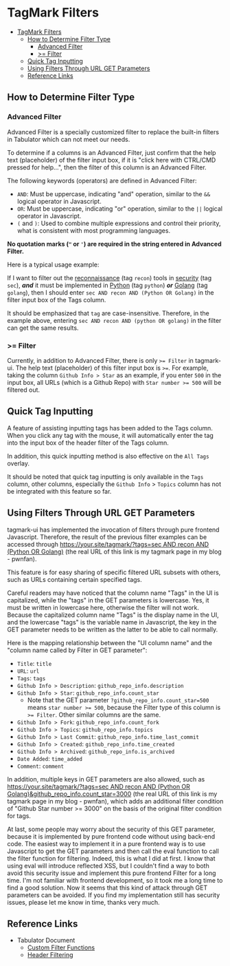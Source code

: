 # TagMark Filters

- [TagMark Filters](#tagmark-filters)
  - [How to Determine Filter Type](#how-to-determine-filter-type)
    - [Advanced Filter](#advanced-filter)
    - [\>= Filter](#-filter)
  - [Quick Tag Inputting](#quick-tag-inputting)
  - [Using Filters Through URL GET Parameters](#using-filters-through-url-get-parameters)
  - [Reference Links](#reference-links)

## How to Determine Filter Type

### Advanced Filter

Advanced Filter is a specially customized filter to replace the built-in filters in Tabulator which can not meet our needs.

To determine if a columns is an Advanced Filter, just confirm that the help text (placeholder) of the filter input box, if it is "click here with CTRL/CMD pressed for help...", then the filter of this column is an Advanced Filter.

The following keywords (operators) are defined in Advanced Filter:

- `AND`: Must be uppercase, indicating "and" operation, similar to the `&&` logical operator in Javascript.
- `OR`: Must be uppercase, indicating "or" operation, similar to the `||` logical operator in Javascript.
- `(` and `)`: Used to combine multiple expressions and control their priority, what is consistent with most programming languages.

**No quotation marks (`"` or `'`) are required in the string entered in Advanced Filter.**

Here is a typical usage example:

If I want to filter out the <u>reconnaissance</u> (tag `recon`) tools in <u>security</u> (tag `sec`), _**and**_ it must be implemented in <u>Python</u> (tag `python`) _**or**_ <u>Golang</u> (tag `golang`), then I should enter `sec AND recon AND (Python OR Golang)` in the filter input box of the Tags column.

It should be emphasized that `tag` are case-insensitive. Therefore, in the example above, entering `sec AND recon AND (python OR golang)` in the filter can get the same results.

### >= Filter

Currently, in addition to Advanced Filter, there is only `>= Filter` in tagmark-ui. The help text (placeholder) of this filter input box is `>=`. For example, taking the column `Github Info > Star` as an example, if you enter `500` in the input box, all URLs (which is a Github Repo) with `Star number >= 500` will be filtered out.

## Quick Tag Inputting

A feature of assisting inputting tags has been added to the Tags column. When you click any tag with the mouse, it will automatically enter the tag into the input box of the header filter of the Tags column.

In addition, this quick inputting method is also effective on the `All Tags` overlay.

It should be noted that quick tag inputting is only available in the `Tags` column, other columns, especially the `Github Info` > `Topics` column has not be integrated with this feature so far.

## Using Filters Through URL GET Parameters

tagmark-ui has implemented the invocation of filters through pure frontend Javascript. Therefore, the result of the previous filter examples can be accessed through [https://your.site/tagmark/?tags=sec AND recon AND (Python OR Golang)](https://pwnfan.github.io/tagmark/?tags=sec%20AND%20recon%20AND%20(Python%20OR%20Golang)) (the real URL of this link is my tagmark page in my blog - pwnfan).

This feature is for easy sharing of specific filtered URL subsets with others, such as URLs containing certain specified tags.

Careful readers may have noticed that the column name "Tags" in the UI is capitalized, while the "tags" in the GET parameters is lowercase. Yes, it must be written in lowercase here, otherwise the filter will not work. Because the capitalized column name "Tags" is the display name in the UI, and the lowercase "tags" is the variable name in Javascript, the key in the GET parameter needs to be written as the latter to be able to call normally.

Here is the mapping relationship between the "UI column name" and the "column name called by Filter in GET parameter":

- `Title`: `title`
- `URL`: `url`
- `Tags`: `tags`
- `Github Info > Description`: `github_repo_info.description`
- `Github Info > Star`: `github_repo_info.count_star`
  - Note that the GET parameter `?github_repo_info.count_star=500` means `star number >= 500`, because the Filter type of this column is `>= Filter`. Other similar columns are the same.
- `Github Info > Fork`: `github_repo_info.count_fork`
- `Github Info > Topics`: `github_repo_info.topics`
- `Github Info > Last Commit`: `github_repo_info.time_last_commit`
- `Github Info > Created`: `github_repo_info.time_created`
- `Github Info > Archived`: `github_repo_info.is_archived`
- `Date Added`: `time_added`
- `Comment`: `comment`

In addition, multiple keys in GET parameters are also allowed, such as [https://your.site/tagmark/?tags=sec AND recon AND (Python OR Golang)&github_repo_info.count_star=3000](https://pwnfan.github.io/tagmark/?tags=sec%20AND%20recon%20AND%20(Python%20OR%20Golang)&github_repo_info.count_star=3000) (the real URL of this link is my tagmark page in my blog - pwnfan), which adds an additional filter condition of "Github Star number >= 3000" on the basis of the original filter condition for tags.

At last, some people may worry about the security of this GET parameter, because it is implemented by pure frontend code without using back-end code. The easiest way to implement it in a pure frontend way is to use Javascript to get the GET parameters and then call the eval function to call the filter function for filtering. Indeed, this is what I did at first. I know that using eval will introduce reflected XSS, but I couldn't find a way to both avoid this security issue and implement this pure frontend Filter for a long time. I'm not familiar with frontend development, so it took me a long time to find a good solution. Now it seems that this kind of attack through GET parameters can be avoided. If you find my implementation still has security issues, please let me know in time, thanks very much.

## Reference Links

- Tabulator Document
  - [Custom Filter Functions](https://tabulator.info/docs/5.4/filter#func-builtin)
  - [Header Filtering](https://tabulator.info/docs/5.4/filter#header)